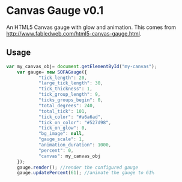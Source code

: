 # Canvas Gauge v0.1

An HTML5 Canvas gauge with glow and animation. This comes from http://www.fabledweb.com/html5-canvas-gauge.html. 

## Usage

```javascript
var my_canvas_obj= document.getElementById("my-canvas");
    var gauge= new SOFAGauge({
            "tick_length": 20,
            "large_tick_length": 30,
            "tick_thickness": 1,
            "tick_group_length": 9,
            "ticks_groups_begin": 0,
            "total_degrees": 240,
            "total_tick": 101,
            "tick_color": "#a6a6ad",
            "tick_on_color": "#527d98",
            "tick_on_glow": 0,
            "bg_image": null,
            "gauge_scale": 1,
            "animation_duration": 1000,
            "percent": 0,
            "canvas": my_canvas_obj
    });
    gauge.render(); //render the configured gauge
    gauge.updatePercent(61); //animate the gauge to 61%
```
